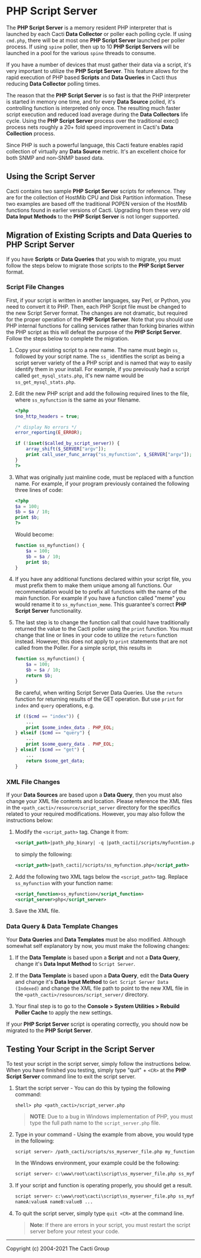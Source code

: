 # PHP Script Server

The **PHP Script Server** is a memory resident PHP interpreter that is launched
by each Cacti **Data Collector** or poller each polling cycle.  If using
`cmd.php`, there will be at most one **PHP Script Server** launched per poller
process.  If using `spine` poller, then up to 10 **PHP Script Servers** will be
launched in a pool for the various `spine` threads to consume.

If you have a number of devices that must gather their data via a script, it's
very important to utilize the **PHP Script Server**. This feature allows for the
rapid execution of PHP based **Scripts** and **Data Queries** in Cacti thus
reducing **Data Collector** polling times.

The reason that the **PHP Script Server** is so fast is that the PHP interpreter
is started in memory one time, and for every **Data Source** polled, it's
controlling function is interpreted only once. The resulting much faster script
execution and reduced load average during the **Data Collectors** life cycle.
Using the **PHP Script Server** process over the traditional exec() process nets
roughly a 20+ fold speed improvement in Cacti's **Data Collection** process.

Since PHP is such a powerful language, this Cacti feature enables rapid
collection of virtually any **Data Source** metric.  It's an excellent choice
for both SNMP and non-SNMP based data.

## Using the Script Server

Cacti contains two sample **PHP Script Server** scripts for reference. They are
for the collection of HostMib CPU and Disk Partition information. These two
examples are based off the traditional POPEN version of the HostMib functions
found in earlier versions of Cacti.  Upgrading from these very old **Data Input
Methods** to the **PHP Script Server** is not longer supported.

## Migration of Existing Scripts and Data Queries to PHP Script Server

If you have **Scripts** or **Data Queries** that you wish to migrate, you must
follow the steps below to migrate those scripts to the **PHP Script Server**
format.

### Script File Changes

First, if your script is written in another languages, say Perl, or Python, you
need to convert it to PHP.  Then, each PHP Script file must be changed to the
new Script Server format. The changes are not dramatic, but required for the
proper operation of the **PHP Script Server**. Note that you should use PHP
internal functions for calling services rather than forking binaries within the
PHP script as this will defeat the purpose of the **PHP Script Server**.  Follow
the steps below to complete the migration.

1. Copy your existing script to a new name. The name must begin `ss_` followed
   by your script name. The `ss_` identifies the script as being a script server
   variety of the a PHP script and is named that way to easily identify them in
   your install. For example, if you previously had a script called
   `get_mysql_stats.php`, it's new name would be `ss_get_mysql_stats.php`.

2. Edit the new PHP script and add the following required lines to the file,
   where `ss_myfunction` is the same as your filename.

   ```php
   <?php
   $no_http_headers = true;

   /* display No errors */
   error_reporting(E_ERROR);

   if (!isset($called_by_script_server)) {
       array_shift($_SERVER["argv"]);
       print call_user_func_array("ss_myfunction", $_SERVER["argv"]);
   }
   ?>
   ```

3. What was originally just mainline code, must be replaced with a function
   name. For example, if your program previously contained the following three
   lines of code:

   ```php
   <?php
   $a = 100;
   $b = $a / 10;
   print $b;
   ?>
   ```

   Would become:

   ```php
   function ss_myfunction() {
       $a = 100;
       $b = $a / 10;
       print $b;
   }
   ```

4. If you have any additional functions declared within your script file, you
   must prefix them to make them unique among all functions. Our recommendation
   would be to prefix all functions with the name of the main function. For
   example if you have a function called "meme" you would rename it to
   `ss_myfunction_meme`. This guarantee's correct **PHP Script Server**
   functionality.

5. The last step is to change the function call that could have traditionally
   returned the value to the Cacti poller using the `print` function. You must
   change that line or lines in your code to utilize the `return` function
   instead. However, this does not apply to `print` statements that are not
   called from the Poller. For a simple script, this results in

   ```php
   function ss_myfunction() {
       $a = 100;
       $b = $a / 10;
       return $b;
   }
   ```

   Be careful, when writing Script Server Data Queries. Use the `return`
   function for returning results of the GET operation. But use `print` for
   `index` and `query` operations, e.g.

   ```php
   if (($cmd == "index")) {
       ...
       print $some_index_data . PHP_EOL;
   } elseif ($cmd == "query") {
       ...
       print $some_query_data . PHP_EOL;
   } elseif ($cmd == "get") {
       ...
       return $some_get_data;
   }
   ```

### XML File Changes

If your **Data Sources** are based upon a **Data Query**, then you must also
change your XML file contents and location. Please reference the XML files in
the `<path_cacti>/resource/script_server` directory for the specifics related to
your required modifications. However, you may also follow the instructions
below:

1. Modify the `<script_path>` tag. Change it from:

   ```xml
   <script_path>|path_php_binary| -q |path_cacti|/scripts/myfucntion.php</script_path>
   ```

   to simply the following:

   ```xml
   <script_path>|path_cacti|/scripts/ss_myfunction.php</script_path>
   ```

2. Add the following two XML tags below the `<script_path>` tag. Replace
   `ss_myfunction` with your function name:

    ```xml
    <script_function>ss_myfunction</script_function>
    <script_server>php</script_server>
    ```

3. Save the XML file.

### Data Query & Data Template Changes

Your **Data Queries** and **Data Templates** must be also modified. Although
somewhat self explanatory by now, you must make the following changes:

1. If the **Data Template** is based upon a **Script** and not a **Data Query**,
   change it's **Data Input Method** to `Script Server`.

2. If the **Data Template** is based upon a **Data Query**, edit the **Data
   Query** and change it's **Data Input Method** to `Get Script Server Data
   (Indexed)` and change the XML file path to point to the new XML file in the
   `<path_cacti>/resources/script_server/` directory.

3. Your final step is to go to the **Console > System Utilities > Rebuild Poller
   Cache** to apply the new settings.

If your **PHP Script Server** script is operating correctly, you should now be
migrated to the **PHP Script Server**.

## Testing Your Script in the Script Server

To test your script in the script server, simply follow the instructions below.
When you have finished you testing, simply type "quit" + `<CR>` at the **PHP
Script Server** command line to exit the script server.

1. Start the script server - You can do this by typing the following command:

   ```console
   shell> php <path_cacti>/script_server.php
   ```

   > **NOTE**: Due to a bug in Windows implementation of PHP, you must type the
   > full path name to the `script_server.php` file.

2. Type in your command - Using the example from above, you would type in the
   following:

   ```sh
   script server> /path_cacti/scripts/ss_myserver_file.php my_function argument1 argument2 ...
   ```

   In the Windows environment, your example could be the following:

   ```sh
   script server> c:\www\root\cacti\script\ss_myserver_file.php ss_myfunction argument1 argument2 ...
   ```

3. If your script and function is operating properly, you should get a result.

   ```sh
   script server> c:\www\root\cacti\script\ss_myserver_file.php ss_myfunction argument1 argument2 ...
   nameA:valueA nameB:valueB ...
   ```

4. To quit the script server, simply type `quit <CR>` at the command line.

   > **Note**: If there are errors in your script, you must restart the script
   > server before your retest your code.

---
<copy>Copyright (c) 2004-2021 The Cacti Group</copy>
